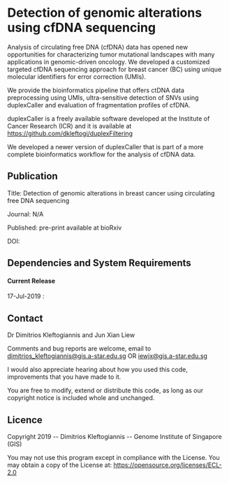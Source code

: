 # Detection of genomic alterations using cfDNA sequencing

Analysis of circulating free DNA (cfDNA) data has opened new opportunities for characterizing tumor mutational landscapes with many applications in genomic-driven oncology. We developed a customized targeted cfDNA sequencing approach for breast cancer (BC) using unique molecular identifiers for error correction (UMIs). 

We provide the bioinformatics pipeline that offers ctDNA data preprocessing using UMIs, ultra-sensitive detection of SNVs using duplexCaller and evaluation of fragmentation profiles of cfDNA.

duplexCaller is a freely available software developed at the Institute of Cancer Research (ICR) and it is available at https://github.com/dkleftogi/duplexFiltering

We developed a newer version of duplexCaller that is part of a more complete bioinformatics workflow for the analysis of cfDNA data.

## Publication

Title: Detection of genomic alterations in breast cancer using circulating free DNA sequencing  

Journal: N/A

Published: pre-print available at bioRxiv

DOI: 

## Dependencies and System Requirements



#### Current Release

17-Jul-2019 : 


## Contact

Dr Dimitrios Kleftogiannis and Jun Xian Liew

Comments and bug reports are welcome, email to dimitrios_kleftogiannis@gis.a-star.edu.sg OR iewjx@gis.a-star.edu.sg

I would also appreciate hearing about how you used this code, improvements that you have made to it.
 
You are free to modify, extend or distribute this code, as long as our copyright notice is included whole and unchanged. 

## Licence

Copyright 2019 -- Dimitrios Kleftogiannis -- Genome Institute of Singapore (GIS)
       			
You may not use this program except in compliance with the License. You may obtain a copy of the License at: https://opensource.org/licenses/ECL-2.0


